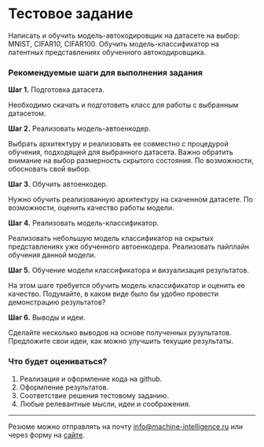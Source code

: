 # Тестовое задание
Написать и обучить модель-автокодировщик на датасете на выбор: MNIST, CIFAR10, CIFAR100.
Обучить модель-классификатор на латентных представлениях обученного автокодировщика.


### Рекомендуемые шаги для выполнения задания

**Шаг 1.** Подготовка датасета.

Необходимо скачать и подготовить класс для работы с выбранным датасетом.

**Шаг 2.** Реализовать модель-автоенкодер.

Выбрать архитектуру и реализовать ее совместно с процедурой обучения, подходящей для выбранного датасета.
Важно обратить внимание на выбор размерность скрытого состояния. По возможности, обосновать свой выбор.

**Шаг 3.** Обучить автоенкодер.

Нужно обучить реализованную архитектуру на скаченном датасете.
По возможности, оценить качество работы модели.

**Шаг 4.** Реализовать модель-классификатор.

Реализовать небольшую модель классификатор на скрытых представлениях уже обученного автоенкодера.
Реализовать пайплайн обучения данной модели.

**Шаг 5.** Обучение модели классификатора и визуализация результатов.

На этом шаге требуется обучить модель классификатор и оценить ее качество.
Подумайте, в каком виде было бы удобно провести демонстрацию результатов?

**Шаг 6.** Выводы и идеи.

Сделайте несколько выводов на основе полученных рузультатов.
Предложите свои идеи, как можно улучшить текущие результаты.


### Что будет оцениваться?
1. Реализация и оформление кода на github.
2. Оформление результатов.
3. Соответствие решения тестовому заданию.
4. Любые релевантные мысли, идеи и соображения.


---

Резюме можно отправлять на почту info@machine-intelligence.ru или через форму на [сайте](https://machine-intelligence.ru/join-us/cv).